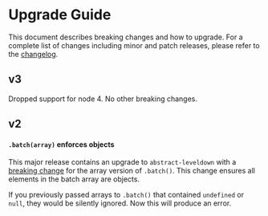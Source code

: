 # Upgrade Guide

This document describes breaking changes and how to upgrade. For a complete list of changes including minor and patch releases, please refer to the [changelog](CHANGELOG.md).

## v3

Dropped support for node 4. No other breaking changes.

## v2

#### `.batch(array)` enforces objects

This major release contains an upgrade to `abstract-leveldown` with a [breaking change](https://github.com/Level/abstract-leveldown/commit/a2621ad70571f6ade9d2be42632ece042e068805) for the array version of `.batch()`. This change ensures all elements in the batch array are objects.

If you previously passed arrays to `.batch()` that contained `undefined` or `null`, they would be silently ignored. Now this will produce an error.
